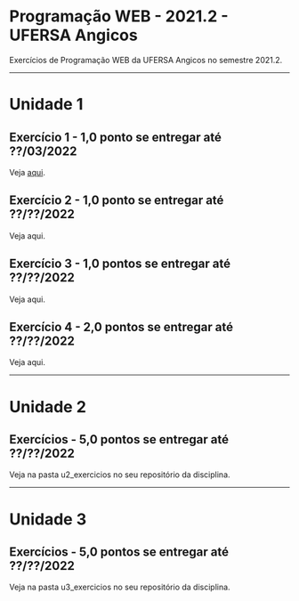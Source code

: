 # Programação WEB - 2021.2 - UFERSA Angicos
Exercícios de Programação WEB da UFERSA Angicos no semestre 2021.2.

---

# Unidade 1

## Exercício 1 - 1,0 ponto se entregar até ??/03/2022
Veja [aqui](u1_exercicio1/).

## Exercício 2 - 1,0 ponto se entregar até ??/??/2022
Veja aqui.

## Exercício 3 - 1,0 pontos se entregar até ??/??/2022
Veja aqui.

## Exercício 4 - 2,0 pontos se entregar até ??/??/2022
Veja aqui.

---

# Unidade 2
## Exercícios - 5,0 pontos se entregar até ??/??/2022
Veja na pasta u2_exercicios no seu repositório da disciplina.

---

# Unidade 3
## Exercícios - 5,0 pontos se entregar até ??/??/2022
Veja na pasta u3_exercicios no seu repositório da disciplina.
